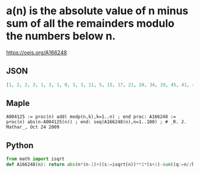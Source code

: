 # a\(n\) is the absolute value of n minus sum of all the remainders modulo the numbers below n\.
https://oeis.org/A166248
## JSON
```JSON
[1, 2, 2, 3, 1, 3, 1, 0, 3, 3, 11, 5, 15, 17, 21, 20, 34, 29, 45, 41, 49, 55, 75, 61, 78, 86, 98, 96, 122, 108, 136, 135, 151, 163, 183, 162, 196, 210, 230, 218, 256, 242, 282, 284, 294, 312, 356, 326, 365, 370, 398, 402, 452, 438, 474, 464, 496, 520, 576, 526, 584, 610]
```
## Maple
```Maple
A004125 := proc(n) add( modp(n,k),k=1..n) ; end proc: A166248 := proc(n) abs(n-A004125(n)) ; end: seq(A166248(n),n=1..100) ; # _R. J. Mathar_, Oct 24 2009
```
## Python
```Python
from math import isqrt
def A166248(n): return abs(n*(n-1)+((s:=isqrt(n))**2*(s+1)-sum((q:=n//k)*((k<<1)+q+1) for k in range(1,s+1))>>1)) # _Chai Wah Wu_, Nov 01 2023
```
